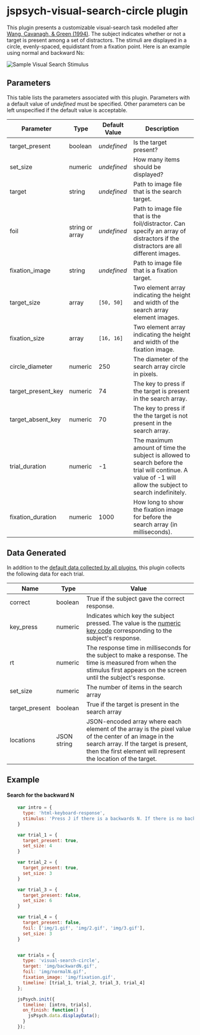 # jspsych-visual-search-circle plugin

This plugin presents a customizable visual-search task modelled after [Wang, Cavanagh, & Green (1994)](http://dx.doi.org/10.3758/BF03206946). The subject indicates whether or not a target is present among a set of distractors. The stimuli are displayed in a circle, evenly-spaced, equidistant from a fixation point. Here is an example using normal and backward Ns:

![Sample Visual Search Stimulus](/img/visual_search_example.jpg)

## Parameters

This table lists the parameters associated with this plugin. Parameters with a default value of *undefined* must be specified. Other parameters can be left unspecified if the default value is acceptable.

Parameter | Type | Default Value | Description
----------|------|---------------|------------
target_present | boolean | *undefined* | Is the target present?
set_size | numeric | *undefined* | How many items should be displayed?
target | string | *undefined* | Path to image file that is the search target.
foil | string or array | *undefined* | Path to image file that is the foil/distractor. Can specify an array of distractors if the distractors are all different images.
fixation_image | string | *undefined* | Path to image file that is a fixation target.
target_size | array | `[50, 50]` | Two element array indicating the height and width of the search array element images.
fixation_size | array | `[16, 16]` | Two element array indicating the height and width of the fixation image.
circle_diameter | numeric | 250 | The diameter of the search array circle in pixels.
target_present_key | numeric | 74 | The key to press if the target is present in the search array.
target_absent_key | numeric | 70 | The key to press if the the target is not present in the search array.
trial_duration | numeric | -1 | The maximum amount of time the subject is allowed to search before the trial will continue. A value of -1 will allow the subject to search indefinitely.
fixation_duration | numeric | 1000 | How long to show the fixation image for before the search array (in milliseconds).

## Data Generated

In addition to the [default data collected by all plugins](overview#datacollectedbyplugins), this plugin collects the following data for each trial.

Name | Type | Value
-----|------|------
correct | boolean | True if the subject gave the correct response.
key_press | numeric | Indicates which key the subject pressed. The value is the [numeric key code](http://www.cambiaresearch.com/articles/15/javascript-char-codes-key-codes) corresponding to the subject's response.
rt | numeric | The response time in milliseconds for the subject to make a response. The time is measured from when the stimulus first appears on the screen until the subject's response.
set_size | numeric | The number of items in the search array
target_present | boolean | True if the target is present in the search array
locations | JSON string | JSON-encoded array where each element of the array is the pixel value of the center of an image in the search array. If the target is present, then the first element will represent the location of the target.

## Example

#### Search for the backward N

```javascript
    var intro = {
      type: 'html-keyboard-response',
      stimulus: 'Press J if there is a backwards N. If there is no backwards N press F.'
    }

    var trial_1 = {
      target_present: true,
      set_size: 4
    }

    var trial_2 = {
      target_present: true,
      set_size: 3
    }

    var trial_3 = {
      target_present: false,
      set_size: 6
    }

    var trial_4 = {
      target_present: false,
      foil: ['img/1.gif', 'img/2.gif', 'img/3.gif'],
      set_size: 3
    }


    var trials = {
      type: 'visual-search-circle',
      target: 'img/backwardN.gif',
      foil: 'img/normalN.gif',
      fixation_image: 'img/fixation.gif',
      timeline: [trial_1, trial_2, trial_3, trial_4]
    };

    jsPsych.init({
      timeline: [intro, trials],
      on_finish: function() {
        jsPsych.data.displayData();
      }
    });
```
